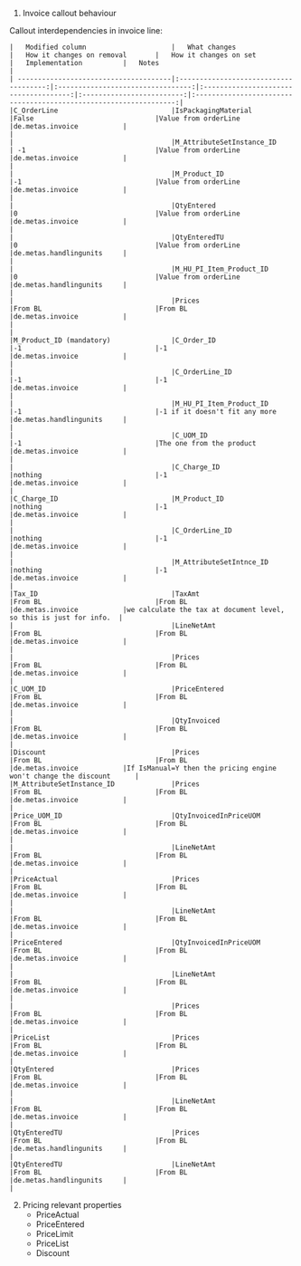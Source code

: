 
1. Invoice callout behaviour 

Callout interdependencies in invoice line:

	|	Modified column						|	What changes						|	How it changes on removal		|	How it changes on set				|	Implementation          |	Notes										 					|
	| --------------------------------------|:-------------------------------------:|:---------------------------------:|:-------------------------------------:|:-------------------------:|:-----------------------------------------------------------------:|
	|C_OrderLine							|IsPackagingMaterial					|False								|Value from orderLine					|de.metas.invoice 			|																	|
	|										|M_AttributeSetInstance_ID				| -1								|Value from orderLine					|de.metas.invoice			|																	|
	|										|M_Product_ID							|-1									|Value from orderLine					|de.metas.invoice			|																	|
	|										|QtyEntered								|0									|Value from orderLine					|de.metas.invoice			|																	|
	|										|QtyEnteredTU							|0									|Value from orderLine					|de.metas.handlingunits		|																	|
	|										|M_HU_PI_Item_Product_ID				|0									|Value from orderLine					|de.metas.handlingunits		|																	|
	|										|Prices									|From BL							|From BL								|de.metas.invoice			|																	|																												|
	|M_Product_ID (mandatory)				|C_Order_ID								|-1									|-1										|de.metas.invoice			|																	|
	|										|C_OrderLine_ID							|-1									|-1										|de.metas.invoice			|																	|
	|										|M_HU_PI_Item_Product_ID				|-1									|-1 if it doesn't fit any more			|de.metas.handlingunits		|																	|
	|										|C_UOM_ID								|-1									|The one from the product				|de.metas.invoice			|																	|
	|										|C_Charge_ID							|nothing							|-1										|de.metas.invoice			|																	|
	|C_Charge_ID							|M_Product_ID							|nothing							|-1										|de.metas.invoice			|																	|
	|										|C_OrderLine_ID							|nothing							|-1										|de.metas.invoice			|																	|
	|										|M_AttributeSetIntnce_ID				|nothing							|-1										|de.metas.invoice			|																	|
	|Tax_ID									|TaxAmt									|From BL							|From BL								|de.metas.invoice			|we calculate the tax at document level, so this is just for info.	|
	|										|LineNetAmt								|From BL							|From BL								|de.metas.invoice			|																	|
	|										|Prices									|From BL							|From BL								|de.metas.invoice			|																	|	
	|C_UOM_ID								|PriceEntered							|From BL							|From BL								|de.metas.invoice			|																	|	
	|										|QtyInvoiced							|From BL							|From BL								|de.metas.invoice			|																	|	
	|Discount								|Prices									|From BL							|From BL								|de.metas.invoice			|If IsManual=Y then the pricing engine won't change the discount 	  |
	|M_AttributeSetInstance_ID				|Prices									|From BL							|From BL								|de.metas.invoice			|																	|	
	|Price_UOM_ID							|QtyInvoicedInPriceUOM					|From BL							|From BL								|de.metas.invoice			|																	|	
	|										|LineNetAmt								|From BL							|From BL								|de.metas.invoice			|																	|	
	|PriceActual							|Prices									|From BL							|From BL								|de.metas.invoice			|																	|	
	|										|LineNetAmt								|From BL							|From BL								|de.metas.invoice			|																	|	
	|PriceEntered							|QtyInvoicedInPriceUOM					|From BL							|From BL								|de.metas.invoice			|																	|	
	|										|LineNetAmt								|From BL							|From BL								|de.metas.invoice			|																	|	
	|										|Prices									|From BL							|From BL								|de.metas.invoice			|																	|	
	|PriceList								|Prices									|From BL							|From BL								|de.metas.invoice			|																	|	
	|QtyEntered								|Prices									|From BL							|From BL								|de.metas.invoice			|																	|	
	|										|LineNetAmt								|From BL							|From BL								|de.metas.invoice			|																	|	
	|QtyEnteredTU							|Prices									|From BL							|From BL								|de.metas.handlingunits		|																	|	
	|QtyEnteredTU							|LineNetAmt								|From BL							|From BL								|de.metas.handlingunits		|																	|	

2. Pricing relevant properties
    * PriceActual
    * PriceEntered
    * PriceLimit
    * PriceList
    * Discount



